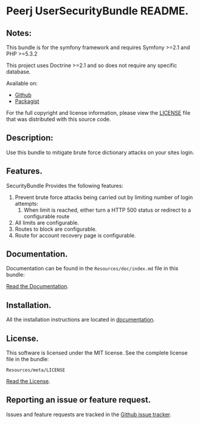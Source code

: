 Peerj UserSecurityBundle README.
===============================


## Notes:  
  
This bundle is for the symfony framework and requires Symfony >=2.1 and PHP >=5.3.2
  
This project uses Doctrine >=2.1 and so does not require any specific database.
  

Available on:
* [Github](http://www.github.com/Peerj/UserSecurityBundle)
* [Packagist](https://packagist.org/packages/peerj/peerj-user-security-bundle)

For the full copyright and license information, please view the [LICENSE](http://github.com/PeerJ/PeerjUserSecurityBundle/blob/master/Resources/meta/LICENSE) file that was distributed with this source code.

## Description:

Use this bundle to mitigate brute force dictionary attacks on your sites login.

## Features.

SecurityBundle Provides the following features:

1. Prevent brute force attacks being carried out by limiting number of login attempts:
	1. When limit is reached, either turn a HTTP 500 status or redirect to a configurable route
4. All limits are configurable.
5. Routes to block are configurable.
6. Route for account recovery page is configurable.

## Documentation.

Documentation can be found in the `Resources/doc/index.md` file in this bundle:

[Read the Documentation](http://github.com/codeconsortium/PeejUserSecurityBundle/blob/master/Resources/doc/index.md).

## Installation.

All the installation instructions are located in [documentation](http://github.com/PeerJ/PeerjUserSecurityBundle/blob/master/Resources/doc/install.md).

## License.

This software is licensed under the MIT license. See the complete license file in the bundle:

	Resources/meta/LICENSE

[Read the License](http://github.com/peerj/PeerjUserSecurityBundle/blob/master/Resources/meta/LICENSE).

## Reporting an issue or feature request.

Issues and feature requests are tracked in the [Github issue tracker](http://github.com/Peerj/PeerjUserSecurityBundle/issues).

